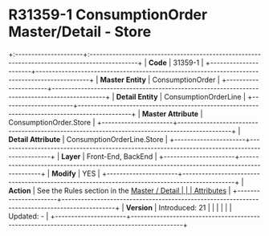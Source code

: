 ﻿---
erp.type: front-end-business-rule
---

# R31359-1 ConsumptionOrder Master/Detail - Store
+:---------------------+:---------------------------------------------------------------------------------------------+
| **Code**             | 31359-1                                                                                      |
+----------------------+----------------------------------------------------------------------------------------------+
| **Master Entity**    | ConsumptionOrder                                                                             |
+----------------------+----------------------------------------------------------------------------------------------+
| **Detail Entity**    | ConsumptionOrderLine                                                                         |
+----------------------+----------------------------------------------------------------------------------------------+
| **Master Attribute** | ConsumptionOrder.Store                                                                       |
+----------------------+----------------------------------------------------------------------------------------------+
| **Detail Attribute** | ConsumptionOrderLine.Store                                                                   |
+----------------------+----------------------------------------------------------------------------------------------+
| **Layer**            | Front-End, BackEnd                                                                           |
+----------------------+----------------------------------------------------------------------------------------------+
| **Modify**           | YES                                                                                          |
+----------------------+----------------------------------------------------------------------------------------------+
| **Action**           | See the Rules section in the [Master / Detail                                                |
|                      | Attributes](xref:master-detail)                                                              |
+----------------------+----------------------------------------------------------------------------------------------+
| **Version**          | Introduced: 21                                                                               |
|                      |                                                                                              |
|                      | Updated: -                                                                                   |
+----------------------+----------------------------------------------------------------------------------------------+
